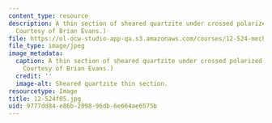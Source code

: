 ```yaml
---
content_type: resource
description: A thin section of sheared quartzite under crossed polarized light. (Image
  Courtesy of Brian Evans.)
file: https://ol-ocw-studio-app-qa.s3.amazonaws.com/courses/12-524-mechanical-properties-of-rocks-fall-2005/9777dd84e86b209896db6e664ae6575b_12-524f05.jpg
file_type: image/jpeg
image_metadata:
  caption: A thin section of sheared quartzite under crossed polarized light. (Image
    Courtesy of Brian Evans.)
  credit: ''
  image-alt: Sheared quartzite thin section.
resourcetype: Image
title: 12-524f05.jpg
uid: 9777dd84-e86b-2098-96db-6e664ae6575b
---
```

